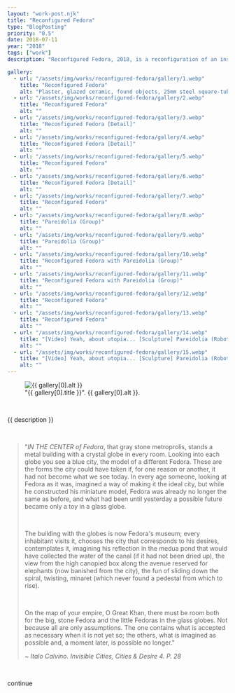 ```yaml
---
layout: "work-post.njk"
title: "Reconfigured Fedora"
type: "BlogPosting"
priority: "0.5"
date: 2018-07-11
year: "2018"
tags: ["work"]
description: "Reconfigured Fedora, 2018, is a reconfiguration of an installation of work made for my degree show earlier in the year. The use of the name 'Fedora' comes from the Italo Calvino novel called Invisible Cities which explores imagination and the imaginable through the descriptions of cities by an explorer, Marco Polo."

gallery:
  - url: "/assets/img/works/reconfigured-fedora/gallery/1.webp"
    title: "Reconfigured Fedora"
    alt: "Plaster, glazed ceramic, found objects, 25mm steel square-tube, clay, 3D printed SLS plastic. Video: Yeah, about utopia ..."
  - url: "/assets/img/works/reconfigured-fedora/gallery/2.webp"
    title: "Reconfigured Fedora"
    alt: ""
  - url: "/assets/img/works/reconfigured-fedora/gallery/3.webp"
    title: "Reconfigured Fedora [Detail]"
    alt: ""
  - url: "/assets/img/works/reconfigured-fedora/gallery/4.webp"
    title: "Reconfigured Fedora [Detail]"
    alt: ""
  - url: "/assets/img/works/reconfigured-fedora/gallery/5.webp"
    title: "Reconfigured Fedora"
    alt: ""
  - url: "/assets/img/works/reconfigured-fedora/gallery/6.webp"
    title: "Reconfigured Fedora [Detail]"
    alt: ""
  - url: "/assets/img/works/reconfigured-fedora/gallery/7.webp"
    title: "Reconfigured Fedora"
    alt: ""
  - url: "/assets/img/works/reconfigured-fedora/gallery/8.webp"
    title: "Pareidolia (Group)"
    alt: ""
  - url: "/assets/img/works/reconfigured-fedora/gallery/9.webp"
    title: "Pareidolia (Group)"
    alt: ""
  - url: "/assets/img/works/reconfigured-fedora/gallery/10.webp"
    title: "Reconfigured Fedora with Pareidolia (Group)"
    alt: ""
  - url: "/assets/img/works/reconfigured-fedora/gallery/11.webp"
    title: "Reconfigured Fedora with Pareidolia (Group)"
    alt: ""
  - url: "/assets/img/works/reconfigured-fedora/gallery/12.webp"
    title: "Reconfigured Fedora"
    alt: ""
  - url: "/assets/img/works/reconfigured-fedora/gallery/13.webp"
    title: "Reconfigured Fedora"
    alt: ""
  - url: "/assets/img/works/reconfigured-fedora/gallery/14.webp"
    title: "[Video] Yeah, about utopia... [Sculpture] Pareidolia (Robot)"
    alt: ""
  - url: "/assets/img/works/reconfigured-fedora/gallery/15.webp"
    title: "[Video] Yeah, about utopia... [Sculpture] Pareidolia (Robot)"
    alt: ""
---
```


<figure class="main-article__figure">
    <img src="{{ gallery[0].url  }}" alt="{{ gallery[0].alt }}" title="{{ gallery[0].title }}">
        <figcaption>
            "{{ gallery[0].title }}". {{ gallery[0].alt }}.
        </figcaption>
</figure><br>

<p class="indent">{{ description }}</p>

<br>

<blockquote>
<p class="indent">"<i>IN THE CENTER of Fedora</i>, that gray stone metroprolis, stands a metal building with a crystal globe in every room. Looking into each globe you see a blue city, the model of a different Fedora. These are the forms the city could have taken if, for one reason or another, it had not become what we see today. In every age someone, looking at Fedora as it was, imagined a way of making it the ideal city, but while he constructed his miniature model, Fedora was already no longer the same as before, and what had been until yesterday a possible future became only a toy in a glass globe.</p>

<br>

<p>The building with the globes is now Fedora's museum; every inhabitant visits it, chooses the city that corresponds to his desires, contemplates it, imagining his reflection in the medua pond that would have collected the water of the canal (if it had not been dried up), the view from the high canopied box along the avenue reserved for elephants (now banished from the city), the fun of sliding down the spiral, twisting, minaret (which never found a pedestal from which to rise).</p>

<br>

<p>On the map of your empire, O Great Khan, there must be room both for the big, stone Fedora and the little Fedoras in the glass globes. Not because all are only assumptions. The one contains what is accepted as necessary when it is not yet so; the others, what is imagined as possible and, a moment later, is possible no longer."</p>

<cite>~ Italo Calvino. Invisible Cities, Cities & Desire 4. P. 28</cite>
</blockquote>

<br>

<p>continue</p>

<br>
<br>

<script async src="/js/modal.js"></script>